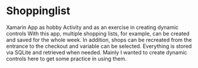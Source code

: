 # Shoppinglist
Xamarin App as hobby Activity and as an exercise in creating dynamic controls
With this app, multiple shopping lists, for example, can be created and saved for the whole week. In addition, shops can be recreated from the entrance to the checkout and variable can be selected. Everything is stored via SQLite and retrieved when needed. Mainly I wanted to create dynamic controls here to get some practice in using them.
